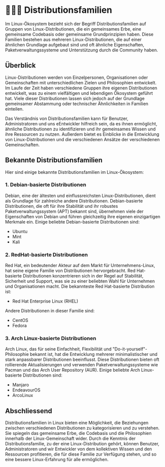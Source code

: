 # 👨‍👩‍👧 Distributionsfamilien

Im Linux-Ökosystem bezieht sich der Begriff Distributionsfamilien auf Gruppen von Linux-Distributionen, die ein gemeinsames Erbe, eine gemeinsame Codebasis oder gemeinsame Grundprinzipien haben. Diese Familien bestehen aus mehreren Linux-Distributionen, die auf einer ähnlichen Grundlage aufgebaut sind und oft ähnliche Eigenschaften, Paketverwaltungssysteme und Unterstützung durch die Community haben.

## Überblick

Linux-Distributionen werden von Einzelpersonen, Organisationen oder Gemeinschaften mit unterschiedlichen Zielen und Philosophien entwickelt. Im Laufe der Zeit haben verschiedene Gruppen ihre eigenen Distributionen entwickelt, was zu einem vielfältigen und lebendigen Ökosystem geführt hat. Viele dieser Distributionen lassen sich jedoch auf der Grundlage gemeinsamer Abstammung oder technischer Ähnlichkeiten in Familien einteilen.

Das Verständnis von Distributionsfamilien kann für Benutzer, Administratoren und uns eEntwickler hilfreich sein, da es ihnen ermöglicht, ähnliche Distributionen zu identifizieren und ihr gemeinsames Wissen und ihre Ressourcen zu nutzen. Außerdem bietet es Einblicke in die Entwicklung von Linux-Distributionen und die verschiedenen Ansätze der verschiedenen Gemeinschaften.

## Bekannte Distributionsfamilien

Hier sind einige bekannte Distributionsfamilien im Linux-Ökosystem:

### 1. Debian-basierte Distributionen

Debian, eine der ältesten und einflussreichsten Linux-Distributionen, dient als Grundlage für zahlreiche andere Distributionen. Debian-basierte Distributionen, die oft für ihre Stabilität und ihr robustes Paketverwaltungssystem (APT) bekannt sind, übernehmen viele der Eigenschaften von Debian und führen gleichzeitig ihre eigenen einzigartigen Merkmale ein. Einige beliebte Debian-basierte Distributionen sind:

-   Ubuntu
-   Mint
-   Kali

### 2. RedHat-basierte Distributionen

Red Hat, ein bedeutender Akteur auf dem Markt für Unternehmens-Linux, hat seine eigene Familie von Distributionen hervorgebracht. Red Hat-basierte Distributionen konzentrieren sich in der Regel auf Stabilität, Sicherheit und Support, was sie zu einer beliebten Wahl für Unternehmen und Organisationen macht. Die bekannteste Red Hat-basierte Distribution ist:

-   Red Hat Enterprise Linux (RHEL)

Andere Distributionen in dieser Familie sind:

-   CentOS
-   Fedora

### 3. Arch Linux-basierte Distributionen

Arch Linux, das für seine Einfachheit, Flexibilität und "Do-it-yourself"-Philosophie bekannt ist, hat die Entwicklung mehrerer minimalistischer und stark anpassbarer Distributionen beeinflusst. Diese Distributionen bieten oft rollierende Aktualisierungen und verwenden Paketverwaltungssysteme wie Pacman und das Arch User Repository (AUR). Einige beliebte Arch Linux-basierte Distributionen sind:

-   Manjaro
-   EndeavourOS
-   ArcoLinux

## Abschliessend

Distributionsfamilien in Linux bieten eine Möglichkeit, die Beziehungen zwischen verschiedenen Distributionen zu kategorisieren und zu verstehen. Sie spiegeln das gemeinsame Erbe, die Codebasis und die Philosophien innerhalb der Linux-Gemeinschaft wider. Durch die Kenntnis der Distributionsfamilie, zu der eine Linux-Distribution gehört, können Benutzer, Administratoren und wir Entwickler von dem kollektiven Wissen und den Ressourcen profitieren, die für diese Familie zur Verfügung stehen, und so eine bessere Linux-Erfahrung für alle ermöglichen.
